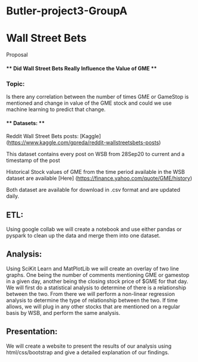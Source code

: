 # Butler-project3-GroupA

# Wall Street Bets
Proposal 

#### ** Did Wall Street Bets Really Influence the Value of GME **

### Topic:
Is there any correlation between the number of times GME or GameStop is mentioned and change in value of the GME stock and could we use machine learning to predict that change.

#### ** Datasets: **

Reddit Wall Street Bets posts:
[Kaggle] (https://www.kaggle.com/gpreda/reddit-wallstreetsbets-posts)

This dataset contains every post on WSB from 28Sep20 to current and a timestamp of the post

Historical Stock values of GME from the time period available in the WSB dataset are available [Here] (https://finance.yahoo.com/quote/GME/history)

Both dataset are available for download in .csv format and are updated daily. 

## ETL:
Using google collab we will create a notebook and use either pandas or pyspark to clean up the data and merge them into one dataset.

## Analysis:
Using SciKit Learn and MatPlotLib we will create an overlay of two line graphs. One being the number of comments mentioning GME or gamestop in a given day, another being the closing stock price of $GME for that day. We will first do a statistical analysis to determine of there is a relationship between the two. From there we will perform a non-linear regression analysis to determine the type of relationship between the two. If time allows, we will plug in any other stocks that are mentioned on a regular basis by WSB, and perform the same analysis.

## Presentation:
We will create a website to present the results of our analysis using html/css/bootstrap and give a detailed explanation of our findings. 